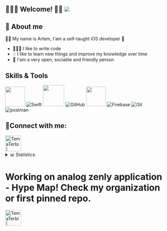 ## 🙋🏻‍♂️ Welcome! 👋🏻 ![](https://komarev.com/ghpvc/?username=TemaTerbi)

## 🥶 About me 
✌🏻 My name is Artem, I'am a self-taught iOS developer 🍏
- 🧑🏻‍💻 I like to write code
- 💡 I like to learn new things and improve my knowledge over time
- 👥 I'am a very open, sociable and friendly person


## Skills & Tools

<img height="62em" src="https://user-images.githubusercontent.com/10991489/119416278-918ddb80-bcf3-11eb-9106-2e73b8f45902.png"/> ![Swift](https://www.vectorlogo.zone/logos/swift/swift-icon.svg) <img height="67em" src="https://developer.apple.com/design/human-interface-guidelines/macos/images/app-icon-realistic-materials_2x.png"/> ![GitHub](https://www.vectorlogo.zone/logos/github/github-icon.svg) <img height="62em" src="https://user-images.githubusercontent.com/10991489/119416543-285a9800-bcf4-11eb-8755-a9351330ef0d.jpg"/> ![Firebase](https://www.vectorlogo.zone/logos/firebase/firebase-icon.svg) ![Git](https://www.vectorlogo.zone/logos/git-scm/git-scm-icon.svg) ![postman](https://www.vectorlogo.zone/logos/getpostman/getpostman-icon.svg)

## 🫣Connect with me:

[<img align="left" alt="TemaTerbi | Telegram" width="50px" src="https://img.icons8.com/color/344/telegram-app--v1.png" />][Telegram]

<br />
<br />
<br />

<details>
  <summary>📊 Statistics:</summary>
    <br />
    <img align="left" alt="codeSTACKr's GitHub Stats" src="https://github-readme-stats.vercel.app/api?username=TemaTerbi&show_icons=true" />
</details>

[Telegram]: https://t.me/TemaTerbi

# Working on analog zenly application - Hype Map! Check my organization or first pinned repo.
[TelegramHype]: https://t.me/hypemap
[<img align="left" alt="TemaTerbi | Telegram" width="50px" src="https://img.icons8.com/color/344/telegram-app--v1.png" />][TelegramHype]




